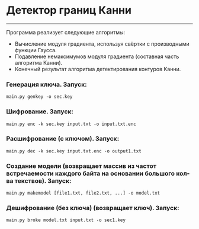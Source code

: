 # Детектор границ Канни
___
Программа реализует следующие алгоритмы:
- Вычисление модуля градиента, используя свёртки с производными функции Гаусса.
- Подавление немаксимумов модуля градиента (составная часть алгоритма Канни).
- Конечный результат алгоритма детектирования контуров Канни.
### Генерация ключа. Запуск:
    main.py genkey -o sec.key
### Шифрование. Запуск:
    main.py enc -k sec.key input.txt -o input.txt.enc
### Расшифрование (с ключом). Запуск:
    main.py dec -k sec.key input.txt.enc -o output1.txt
### Создание модели (возвращает массив из частот встречаемости каждого байта на основании большого кол-ва текствов). Запуск:
    main.py makemodel [file1.txt, file2.txt, ...] -o model.txt
### Дешифрование (без ключа) (возвращает ключ). Запуск:
    main.py broke model.txt input.txt -o sec1.key
